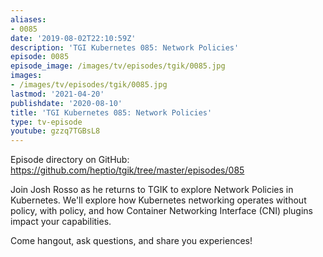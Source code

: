 ```yaml
---
aliases:
- 0085
date: '2019-08-02T22:10:59Z'
description: 'TGI Kubernetes 085: Network Policies'
episode: 0085
episode_image: /images/tv/episodes/tgik/0085.jpg
images:
- /images/tv/episodes/tgik/0085.jpg
lastmod: '2021-04-20'
publishdate: '2020-08-10'
title: 'TGI Kubernetes 085: Network Policies'
type: tv-episode
youtube: gzzq7TGBsL8
---
```


Episode directory on GitHub: https://github.com/heptio/tgik/tree/master/episodes/085

Join Josh Rosso as he returns to TGIK to explore Network Policies in Kubernetes. We&#39;ll explore how Kubernetes networking operates without policy, with policy, and how Container Networking Interface (CNI) plugins impact your capabilities.

Come hangout, ask questions, and share you experiences!